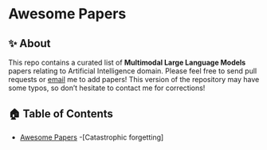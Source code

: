# Awesome Papers

## ✨ About
This repo contains a curated list of **Multimodal Large Language Models** papers relating to Artificial Intelligence domain.
Please feel free to send pull requests or [email](qzk0919@connect.hku.hk) me to add papers! 
This version of the repository may have some typos, so don’t hesitate to contact me for corrections!

<!-- ******* 0-Content Table ******* -->
 ## 🏠 Table of Contents
- [Awesome Papers](#awesome-papers)
  -[Catastrophic forgetting]
